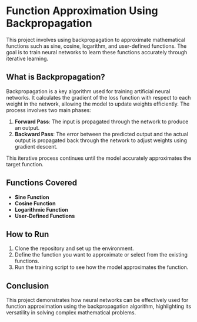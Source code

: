 # Function Approximation Using Backpropagation

This project involves using backpropagation to approximate mathematical functions such as sine, cosine, logarithm, and user-defined functions. The goal is to train neural networks to learn these functions accurately through iterative learning.

## What is Backpropagation?

Backpropagation is a key algorithm used for training artificial neural networks. It calculates the gradient of the loss function with respect to each weight in the network, allowing the model to update weights efficiently. The process involves two main phases:

1. **Forward Pass**: The input is propagated through the network to produce an output.
2. **Backward Pass**: The error between the predicted output and the actual output is propagated back through the network to adjust weights using gradient descent.

This iterative process continues until the model accurately approximates the target function.

## Functions Covered

- **Sine Function**
- **Cosine Function**
- **Logarithmic Function**
- **User-Defined Functions**

## How to Run

1. Clone the repository and set up the environment.
2. Define the function you want to approximate or select from the existing functions.
3. Run the training script to see how the model approximates the function.

## Conclusion

This project demonstrates how neural networks can be effectively used for function approximation using the backpropagation algorithm, highlighting its versatility in solving complex mathematical problems.
